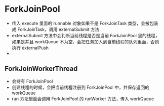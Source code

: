 # ForkJoinPool

- 传入 execute 里面的 runnable 对象如果不是 ForkJoinTask 类型，会被包装成 ForkJoinTask，调用 externalSubmit 方法
- externalSubmit 方法中会判断当前线程是否是当前 ForkJoinPool 里的线程，如果是并且 workQueue 不为空，会把任务加入到当前线程的队列里面，否则执行 externalPush
- 

## ForkJoinWorkerThread

- 会持有 ForkJoinPool
- 创建线程的时候，会把当前线程注册到 ForkJoinPool 中，并保存返回的 workQueue
- run 方法里面会调用 ForkJoinPool 的 runWorker 方法，传入 workQueue